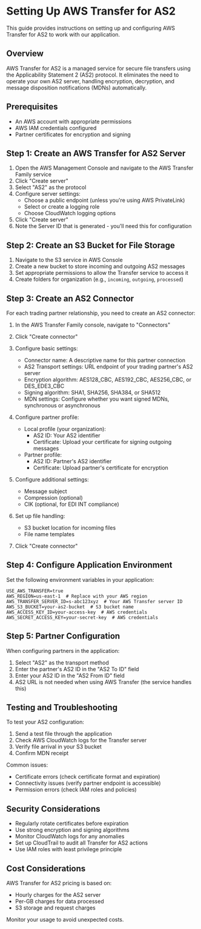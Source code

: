 # Setting Up AWS Transfer for AS2

This guide provides instructions on setting up and configuring AWS Transfer for AS2 to work with our application.

## Overview

AWS Transfer for AS2 is a managed service for secure file transfers using the Applicability Statement 2 (AS2) protocol. It eliminates the need to operate your own AS2 server, handling encryption, decryption, and message disposition notifications (MDNs) automatically.

## Prerequisites

- An AWS account with appropriate permissions
- AWS IAM credentials configured
- Partner certificates for encryption and signing

## Step 1: Create an AWS Transfer for AS2 Server

1. Open the AWS Management Console and navigate to the AWS Transfer Family service
2. Click "Create server"
3. Select "AS2" as the protocol
4. Configure server settings:
   - Choose a public endpoint (unless you're using AWS PrivateLink)
   - Select or create a logging role
   - Choose CloudWatch logging options
5. Click "Create server"
6. Note the Server ID that is generated - you'll need this for configuration

## Step 2: Create an S3 Bucket for File Storage

1. Navigate to the S3 service in AWS Console
2. Create a new bucket to store incoming and outgoing AS2 messages
3. Set appropriate permissions to allow the Transfer service to access it
4. Create folders for organization (e.g., `incoming`, `outgoing`, `processed`)

## Step 3: Create an AS2 Connector

For each trading partner relationship, you need to create an AS2 connector:

1. In the AWS Transfer Family console, navigate to "Connectors"
2. Click "Create connector"
3. Configure basic settings:
   - Connector name: A descriptive name for this partner connection
   - AS2 Transport settings: URL endpoint of your trading partner's AS2 server
   - Encryption algorithm: AES128_CBC, AES192_CBC, AES256_CBC, or DES_EDE3_CBC
   - Signing algorithm: SHA1, SHA256, SHA384, or SHA512
   - MDN settings: Configure whether you want signed MDNs, synchronous or asynchronous

4. Configure partner profile:
   - Local profile (your organization):
     - AS2 ID: Your AS2 identifier
     - Certificate: Upload your certificate for signing outgoing messages
   - Partner profile:
     - AS2 ID: Partner's AS2 identifier
     - Certificate: Upload partner's certificate for encryption

5. Configure additional settings:
   - Message subject
   - Compression (optional)
   - CIK (optional, for EDI INT compliance)

6. Set up file handling:
   - S3 bucket location for incoming files
   - File name templates

7. Click "Create connector"

## Step 4: Configure Application Environment

Set the following environment variables in your application:

```
USE_AWS_TRANSFER=true
AWS_REGION=us-east-1  # Replace with your AWS region
AWS_TRANSFER_SERVER_ID=s-abc123xyz  # Your AWS Transfer server ID
AWS_S3_BUCKET=your-as2-bucket  # S3 bucket name
AWS_ACCESS_KEY_ID=your-access-key  # AWS credentials
AWS_SECRET_ACCESS_KEY=your-secret-key  # AWS credentials
```

## Step 5: Partner Configuration

When configuring partners in the application:

1. Select "AS2" as the transport method
2. Enter the partner's AS2 ID in the "AS2 To ID" field
3. Enter your AS2 ID in the "AS2 From ID" field
4. AS2 URL is not needed when using AWS Transfer (the service handles this)

## Testing and Troubleshooting

To test your AS2 configuration:

1. Send a test file through the application
2. Check AWS CloudWatch logs for the Transfer server
3. Verify file arrival in your S3 bucket
4. Confirm MDN receipt

Common issues:
- Certificate errors (check certificate format and expiration)
- Connectivity issues (verify partner endpoint is accessible)
- Permission errors (check IAM roles and policies)

## Security Considerations

- Regularly rotate certificates before expiration
- Use strong encryption and signing algorithms
- Monitor CloudWatch logs for any anomalies
- Set up CloudTrail to audit all Transfer for AS2 actions
- Use IAM roles with least privilege principle

## Cost Considerations

AWS Transfer for AS2 pricing is based on:
- Hourly charges for the AS2 server
- Per-GB charges for data processed
- S3 storage and request charges

Monitor your usage to avoid unexpected costs.
